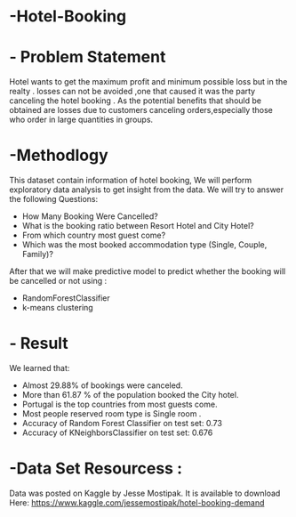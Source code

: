 # -Hotel-Booking

# - Problem Statement 

Hotel wants to get the maximum profit and minimum possible loss but in the realty . losses can not be avoided ,one that caused it was the party canceling the hotel booking .
As the potential benefits that should be obtained are losses due to customers canceling orders,especially those who order in large quantities in groups.

# -Methodlogy  

This dataset contain information of hotel booking, We will perform exploratory data analysis to get insight from the data. We will try to answer the following Questions:
-	How Many Booking Were Cancelled?
-	What is the booking ratio between Resort Hotel and City Hotel?
-	From which country most guest come?
-	Which was the most booked accommodation type (Single, Couple, Family)?

After that we will make predictive model to predict whether the booking will be cancelled or not using :
  - RandomForestClassifier 
  - k-means clustering

# - Result 

We learned that:

- Almost 29.88% of bookings were canceled.
- More than 61.87 % of the population booked the City hotel.
- Portugal is the top countries from most guests come.
- Most people  reserved room type is Single room .
- Accuracy of Random Forest Classifier on test set: 0.73
- Accuracy of KNeighborsClassifier on test set: 0.676


# -Data Set Resourcess :

Data was posted on Kaggle by Jesse Mostipak. It is available to download Here: https://www.kaggle.com/jessemostipak/hotel-booking-demand



